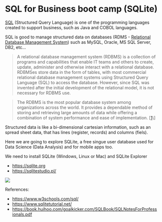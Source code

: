 # SQL for Business boot camp (SQLite)

[SQL](https://en.wikipedia.org/wiki/SQL) (Structured Query Language) is one of the programming languages created to support business, such as Java and COBOL languages.

SQL is good to manage structured data on databases (RDMS - [Relational Database Management System](https://en.wikipedia.org/wiki/Relational_database)) such as MySQL, Oracle, MS SQL Server, DB2, etc...

> A relational database management system (RDBMS) is a collection of programs and capabilities that enable IT teams and others to create, update, administer and otherwise interact with a relational database. RDBMSes store data in the form of tables, with most commercial relational database management systems using Structured Query Language (SQL) to access the database. However, since SQL was invented after the initial development of the relational model, it is not necessary for RDBMS use.

> The RDBMS is the most popular database system among organizations across the world. It provides a dependable method of storing and retrieving large amounts of data while offering a combination of system performance and ease of implementation.  \[[1](https://www.techtarget.com/searchdatamanagement/definition/RDBMS-relational-database-management-system#:~:text=An%20RDBMS%20is%20a%20type,storage%20used%20in%20a%20DBMS.)\]

Structured data is like a bi-dimensional cartesian information, such as an spread sheet data, that has lines (register, records) and columns (fiels).

Here we are going to explore SQLite, a free singue user database used for Data Science (Data Analysis) and for mobile apps too.

We need to install SQLite (Windows, Linux or Mac) and SQLite Explorer

- https://sqlite.org
- https://sqlitestudio.pl/

<img src="https://www.sqlitetutorial.net/wp-content/uploads/2015/11/sqlite-sample-database-color.jpg">

References:
- https://www.w3schools.com/sql/
- https://www.sqlitetutorial.net/
- https://book.huihoo.com/goalkicker.com/SQLBook/SQLNotesForProfessionals.pdf
